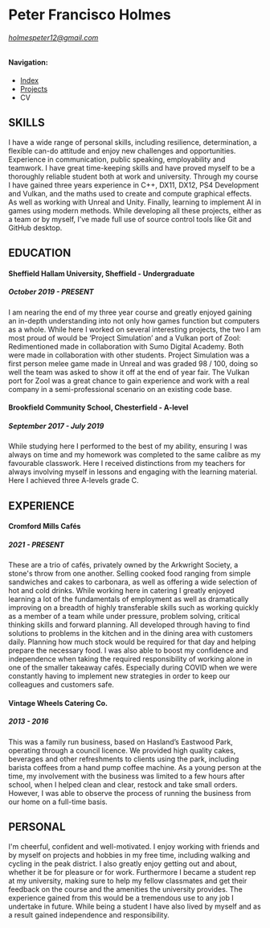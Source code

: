 # Peter Francisco Holmes
###### holmespeter12@gmail.com

#### Navigation:
- [Index](index.md)
- [Projects](projects.md)
- CV

## SKILLS
I have a wide range of personal skills, including resilience, determination, a flexible can-do attitude and enjoy new challenges and opportunities. Experience in communication, public speaking, employability and teamwork. I have great time-keeping skills and have proved myself to be a thoroughly reliable student both at work and university. Through my course I have gained three years experience in C++,  DX11, DX12, PS4 Development and Vulkan, and the maths used to create and compute graphical effects. As well as working with Unreal and Unity. Finally, learning to implement AI in games using modern methods. While developing all these projects, either as a team or by myself, I’ve made full use of source control tools like Git and GitHub desktop.  

## EDUCATION
#### Sheffield Hallam University, Sheffield - Undergraduate
##### October 2019 - PRESENT
I am nearing the end of my three year course and greatly enjoyed gaining an in-depth understanding into not only how games function but computers as a whole. While here I worked on several interesting projects, the two I am most proud of would be ‘Project Simulation’ and a Vulkan port of Zool: Redimentioned made in collaboration with Sumo Digital Academy. Both were made in collaboration with other students. Project Simulation was a first person melee game made in Unreal and was graded 98 / 100, doing so well the team was asked to show it off at the end of year fair. The Vulkan port for Zool was a great chance to gain experience and work with a real company in a semi-professional scenario on an existing code base.
#### Brookfield Community School, Chesterfield - A-level
##### September 2017 - July 2019
While studying here I performed to the best of my ability, ensuring I was always on time and my homework was completed to the same calibre as my favourable classwork. Here I received distinctions from my teachers for always involving myself in lessons and engaging with the learning material. Here I achieved three A-levels grade C.

## EXPERIENCE
#### Cromford Mills Cafés 
##### 2021 - PRESENT
These are a trio of cafés, privately owned by the Arkwright Society, a stone's throw from one another. Selling cooked food ranging from simple sandwiches and cakes to carbonara, as well as offering a wide selection of hot and cold drinks. While working here in catering I greatly enjoyed learning a lot of the fundamentals of employment as well as dramatically improving on a breadth of highly transferable skills such as working quickly as a member of a team while under pressure, problem solving, critical thinking skills and forward planning. All developed through having to find solutions to problems in the kitchen and in the dining area with customers daily. Planning how much stock would be required for that day and helping prepare the necessary food. I was also able to boost my confidence and independence when taking the required responsibility of working alone in one of the smaller takeaway cafés. Especially during COVID when we were constantly having to implement new strategies in order to keep our colleagues and customers safe.
#### Vintage Wheels Catering Co.
##### 2013 - 2016  
This was a family run business, based on Hasland’s Eastwood Park, operating through a council licence. We provided high quality cakes, beverages and other refreshments to clients using the park, including barista coffees from a hand pump coffee machine.  As a young person at the time, my involvement with the business was limited to a few hours after school, when I helped clean and clear, restock and take small orders. However, I was able to observe the process of running the business from our home on a full-time basis.

## PERSONAL
I'm cheerful, confident and well-motivated. I enjoy working with friends and by myself on projects and hobbies in my free time, including walking and cycling in the peak district. I also greatly enjoy getting out and about, whether it be for pleasure or for work. Furthermore I became a student rep at my university, making sure to help my fellow classmates and get their feedback on the course and the amenities the university provides. The experience gained from this would be a tremendous use to any job I undertake in future. While being a student I have also lived by myself and as a result gained independence and responsibility.
